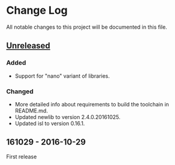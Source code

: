 Change Log
==========

All notable changes to this project will be documented in this file.

[Unreleased](https://github.com/FreddieChopin/bleeding-edge-toolchain/compare/161029...HEAD)
--------------------------------------------------------------------------------------------

### Added

- Support for "nano" variant of libraries.

### Changed

- More detailed info about requirements to build the toolchain in README.md.
- Updated newlib to version 2.4.0.20161025.
- Updated isl to version 0.16.1.

161029 - 2016-10-29
-------------------

First release
